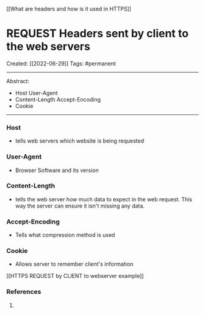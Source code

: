 [[What are headers and how is it used in HTTPS]]

# REQUEST Headers sent by client to the web servers
Created:  [[2022-06-29]]
Tags: #permanent 

---
Abstract:
- Host                        User-Agent
- Content-Length     Accept-Encoding
- Cookie
---
### Host
- tells web servers which website is being requested


### User-Agent
- Browser Software and its version


### Content-Length
- tells the web server how much data to expect in the web request. This way the server can ensure it isn't missing any data.


### Accept-Encoding
- Tells what compression method is used


### Cookie
- Allows server to remember client's information


[[HTTPS REQUEST by CLIENT to webserver example]]














### References
1. 